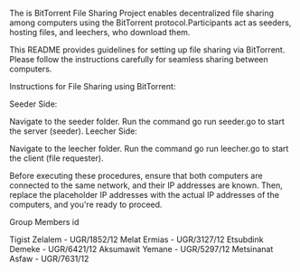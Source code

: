 The is BitTorrent File Sharing Project enables decentralized file sharing among computers using the BitTorrent protocol.Participants act as seeders, hosting files, and leechers, who download them.

This README provides guidelines for setting up file sharing via BitTorrent. Please follow the instructions carefully for seamless sharing between computers.

Instructions for File Sharing using BitTorrent:

Seeder Side:

Navigate to the seeder folder.
Run the command go run seeder.go to start the server (seeder).
Leecher Side:

Navigate to the leecher folder.
Run the command go run leecher.go to start the client (file requester).

Before executing these procedures, ensure that both computers are connected to the same network, and their IP addresses are known. Then, replace the placeholder IP addresses with the actual IP addresses of the computers, and you're ready to proceed.

Group Members id

Tigist Zelalem - UGR/1852/12
Melat Ermias - UGR/3127/12
Etsubdink Demeke - UGR/6421/12
Aksumawit Yemane - UGR/5297/12
Metsinanat Asfaw - UGR/7631/12

